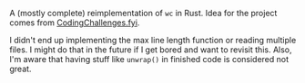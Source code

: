 A (mostly complete) reimplementation of `wc` in Rust.
Idea for the project comes from [CodingChallenges.fyi](https://codingchallenges.fyi/challenges/challenge-wc).

I didn't end up implementing the max line length function or reading multiple files.
I might do that in the future if I get bored and want to revisit this.
Also, I'm aware that having stuff like `unwrap()` in finished code is considered not great.
